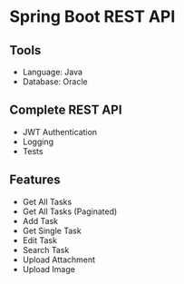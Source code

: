 # Spring Boot REST API

## Tools
- Language: Java
- Database: Oracle

## Complete REST API
- JWT Authentication
- Logging
- Tests

## Features
- Get All Tasks
- Get All Tasks (Paginated)
- Add Task
- Get Single Task
- Edit Task
- Search Task
- Upload Attachment
- Upload Image